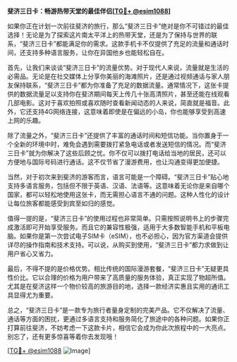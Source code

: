 **斐济三日卡：畅游热带天堂的最佳伴侣[[TG💪+ @esim1088](https://t.me/s/esim1088)]**

如果你正在计划一次前往斐济的旅行，那么“斐济三日卡”绝对是你不可错过的最佳选择！无论是为了探索这片南太平洋上的热带天堂，还是为了保持与世界的联系，“斐济三日卡”都能满足你的需求。这款手机卡不仅提供了充足的流量和通话时间，还支持多种语言服务，让你在异国他乡也能轻松自在。

首先，让我们来谈谈“斐济三日卡”的流量优势。对于现代人来说，流量就是生活的必需品。无论是在社交媒体上分享你美丽的海滩照片，还是通过视频通话与家人朋友保持联系，“斐济三日卡”都为你准备了充足的数据流量。通常情况下，这张卡提供的数据流量足以支持你在斐济期间每天上传几十张高清照片，甚至还能在线观看几部电影。这对于喜欢拍照或喜欢随时查看新闻动态的人来说，简直就是福音。此外，它还支持4G网络连接，这意味着即使是在偏远的小岛，你也能够享受到高速上网的乐趣。

除了流量之外，“斐济三日卡”还提供了丰富的通话时间和短信功能。当你置身于一个全新的环境中时，难免会遇到需要拨打紧急电话或者发送短信的情况。而“斐济三日卡”就为你解决了这些后顾之忧。你不仅可以拨打电话给当地的居民，还可以方便地与国际号码进行通话。这不仅节省了漫游费用，也让沟通变得更加便捷。

当然，对于初次来到斐济的游客而言，语言可能是一个障碍。“斐济三日卡”贴心地支持多语言服务，包括但不限于英语、汉语、法语等。这意味着无论你是来自哪个国家，都可以轻松地使用这张卡，而无需担心语言不通的问题。这种人性化的设计让每位旅客都能感受到宾至如归的感觉。

值得一提的是，“斐济三日卡”的使用过程也非常简单。只需按照说明书上的步骤完成激活即可开始享受服务。而且它的兼容性极强，适用于大多数智能手机和平板电脑。如果你是第一次尝试电子SIM卡（eSIM），也不必担心，因为官方渠道会提供详尽的操作指南和技术支持。可以说，从购买到使用，“斐济三日卡”都力求做到让用户省心又省力。

最后，不得不提的是价格优势。相比传统的国际漫游套餐，“斐济三日卡”无疑更具性价比。它以合理的价格为用户带来了高质量的服务体验，真正实现了物超所值。尤其是在斐济这样一个物价较高的旅游目的地，选择一款经济实惠且实用的通讯工具显得尤为重要。

总之，“斐济三日卡”是一款专为旅行者量身定制的完美产品。它不仅解决了流量、通话等方面的困扰，更通过多语言支持和服务简化了旅途中的各种问题。如果你正打算前往斐济，不妨考虑一下这款卡片，相信它会成为你此次旅程中的一大亮点。别忘了，还有更多惊喜等着你去发现哦！

[[TG💪+ @esim1088](https://t.me/s/esim1088) ![Image](https://i.postimg.cc/4NQfJmqS/Snipaste-2025-05-13-00-14-12.png)]
